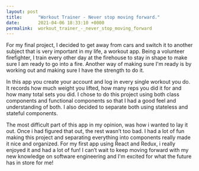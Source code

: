 ```yaml
---
layout: post
title:      "Workout Trainer - Never stop moving forward."
date:       2021-04-06 18:33:10 +0000
permalink:  workout_trainer_-_never_stop_moving_forward
---
```



For my final project, I decided to get away from cars and switch it to another subject that is very important in my life, a workout app. Being a volunteer firefighter, I train every other day at the firehouse to stay in shape to make sure I am ready to go into a fire. Another way of making sure I'm ready is by working out and making sure I have the strength to do it.

In this app you create your account and log in every single workout you do. It records how much weight you lifted, how many reps you did it for and how many total sets you did. I chose to do this project using both class components and functional components so that I had a good feel and understanding of both. I also decided to separate both using stateless and stateful components.

The most difficult part of this app in my opinion, was how i wanted to lay it out. Once i had figured that out, the rest wasn’t too bad. I had a lot of fun making this project and separating everything into components really made it nice and organized. For my first app using React and Redux, i really enjoyed it and had a lot of fun! I can’t wait to keep moving forward with my new knowledge on software engineering and I'm excited for what the future has in store for me!

